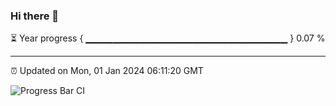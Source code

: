 ### Hi there 👋

⏳ Year progress { ▁▁▁▁▁▁▁▁▁▁▁▁▁▁▁▁▁▁▁▁▁▁▁▁▁▁▁▁▁▁ } 0.07 %

---

⏰ Updated on Mon, 01 Jan 2024 06:11:20 GMT

![Progress Bar CI](https://github.com/Shyam-Makwana/GitHub-Actions-Demo/workflows/Progress%20Bar%20CI/badge.svg)
